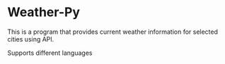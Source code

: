 # Weather-Py

This is a program that provides current weather information for selected cities using API.


Supports different languages